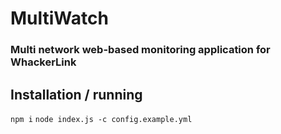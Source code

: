 # MultiWatch
### Multi network web-based monitoring application for WhackerLink
## Installation / running
`npm i`
`node index.js -c config.example.yml`